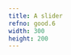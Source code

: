 ```yaml
---
title: A slider
refno: good.6
width: 300
height: 200
---
```


<script>
function setup() {
  canvas = createCanvas(300, 200);
  aSlider = createSlider(0,10,0,1);
  aSlider.position(20,20)
}

function draw() {
  clear()
  text('slider value is ' + aSlider.value().toFixed(2),100,100)
}</script>
